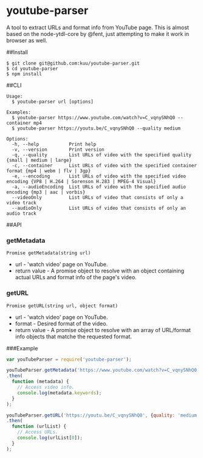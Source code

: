 # youtube-parser
A tool to extract URLs and format info from YouTube page.
This is almost based on the node-ytdl-core by @fent, just attempting to make it work in browser as well.

##Install

```
$ git clone git@github.com:kuu/youtube-parser.git
$ cd youtube-parser
$ npm install
```

##CLI

```
Usage:
  $ youtube-parser url [options]

Examples:
  $ youtube-parser https://www.youtube.com/watch?v=C_vqnySNhQ0 --container mp4
  $ youtube-parser https://youtu.be/C_vqnySNhQ0 --quality medium

Options:
  -h, --help           Print help
  -v, --version        Print version
  -q, --quality        List URLs of video with the specified quality {small | medium | large}
  -c, --container      List URLs of video with the specified container format {mp4 | webm | flv | 3gp}
  -e, --encoding       List URLs of video with the specified video encoding {VP8 | H.264 | Sorenson H.283 | MPEG-4 Visual}
  -a, --audioEncoding  List URLs of video with the specified audio encoding {mp3 | aac | vorbis}
  --videoOnly          List URLs of video that consists of only a video track
  --audioOnly          List URLs of video that consists of only an audio track
```

##API

### getMetadata
```
Promise getMetadata(string url)
```

* url - 'watch video' page on YouTube.
* return value - A promise object to resolve with an object containing actual URLs and format info of the page's video.

### getURL
```
Promise getURL(string url, object format)
```

* url - 'watch video' page on YouTube.
* format - Desired format of the video.
* return value - A promise object to resolve with an array of URL/format info objects that matche the requested format.

###Example
```js
var youTubeParser = require('youtube-parser');

youTubeParser.getMetadata('https://www.youtube.com/watch?v=C_vqnySNhQ0')
.then(
  function (metadata) {
    // Access video info.
    console.log(metadata.keywords);
  }
);

youTubeParser.getURL('https://youtu.be/C_vqnySNhQ0', {quality: 'medium', container: 'mp4'})
.then(
  function (urlList) {
    // Access URLs.
    console.log(urlList[0]);
  }
);
```

